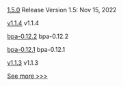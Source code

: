 
[1.5.0](https://github.com/hyperledger-labs/weaver-dlt-interoperability/releases/tag/1.5.0) Release Version 1.5: Nov 15, 2022

[v1.1.4](https://github.com/hyperledger/firefly-ui/releases/tag/v1.1.4) v1.1.4

[bpa-0.12.2](https://github.com/hyperledger-labs/business-partner-agent-chart/releases/tag/bpa-0.12.2) bpa-0.12.2

[bpa-0.12.1](https://github.com/hyperledger-labs/business-partner-agent-chart/releases/tag/bpa-0.12.1) bpa-0.12.1

[v1.1.3](https://github.com/hyperledger/firefly-ui/releases/tag/v1.1.3) v1.1.3


[See more >>>](https://start-here.hyperledger.org/releases)
